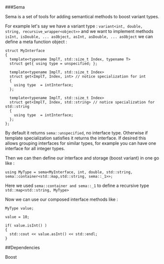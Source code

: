 
###Sema 

Sema is a set of tools for adding semantical methods to boost variant types.

For example let's say we have a variant type : `variant<int, double, string, recursive_wrapper<object>>` and we want to implement methods
`isInt, isDouble, ... asObject, asInt, asDouble, ... asObject` we can define a meta function object :

```
struct MyInterface
{
  template<typename ImplT, std::size_t Index, typename T>
  struct get{ using type = unspecified; }; 
  
  template<typename ImplT, std::size_t Index>
  struct get<ImplT, Index, int> // notice specialization for int
  { 
    using type  = intInterface;
  }; 
  
  template<typename ImplT, std::size_t Index>
  struct get<ImplT, Index, std::string> // notice specialization for std::string
  { 
    using type  = intInterface;
  }; 
};
```

By default it returns `sema::unspecified`, no interface type. Otherwise if template specialization satisfies it returns the interface. If desired this allows grouping interfaces for similar types, for example you can have one interface for all integer types.

Then we can then define our interface and storage (boost variant) in one go like :

```
using MyType = sema<MyInterface, int, double, std::string, sema::container<std::map,std::string, sema::_1>>;
```
Here we used `sema::container and sema::_1` to define a recursive type `std::map<std::string, MyType>`

Now we can use our composed interface methods like :

```
MyType value;

value = 10;

if( value.isInt() )
{
  std::cout << value.asInt() << std::endl;
}
```

##Dependencies

Boost
